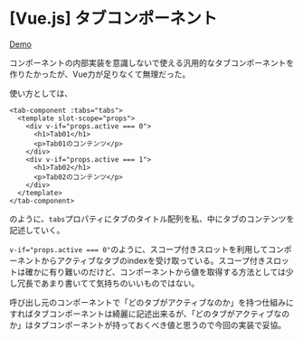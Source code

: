 # [Vue.js] タブコンポーネント

[Demo](./demo/index.html)

コンポーネントの内部実装を意識しないで使える汎用的なタブコンポーネントを作りたかったが、Vue力が足りなくて無理だった。

使い方としては、

```
<tab-component :tabs="tabs">
  <template slot-scope="props">
    <div v-if="props.active === 0">
      <h1>Tab01</h1>
      <p>Tab01のコンテンツ</p>
    </div>
    <div v-if="props.active === 1">
      <h1>Tab02</h1>
      <p>Tab02のコンテンツ</p>
    </div>
  </template>
</tab-component>
```

のように、`tabs`プロパティにタブのタイトル配列を私、中にタブのコンテンツを記述していく。


`v-if="props.active === 0"`のように、スコープ付きスロットを利用してコンポーネントからアクティブなタブのindexを受け取っている。スコープ付きスロットは確かに有り難いのだけど、コンポーネントから値を取得する方法としては少し冗長であまり書いてて気持ちのいいものではない。

呼び出し元のコンポーネントで「どのタブがアクティブなのか」を持つ仕組みにすればタブコンポーネントは綺麗に記述出来るが、「どのタブがアクティブなのか」はタブコンポーネントが持っておくべき値と思うので今回の実装で妥協。
